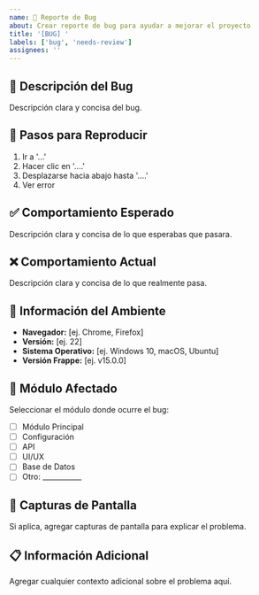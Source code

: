 ```yaml
---
name: 🐛 Reporte de Bug
about: Crear reporte de bug para ayudar a mejorar el proyecto
title: '[BUG] '
labels: ['bug', 'needs-review']
assignees: ''
---
```


## 🐛 **Descripción del Bug**

Descripción clara y concisa del bug.

## 🔄 **Pasos para Reproducir**

1. Ir a '...'
2. Hacer clic en '....'
3. Desplazarse hacia abajo hasta '....'
4. Ver error

## ✅ **Comportamiento Esperado**

Descripción clara y concisa de lo que esperabas que pasara.

## ❌ **Comportamiento Actual**

Descripción clara y concisa de lo que realmente pasa.

## 📱 **Información del Ambiente**

- **Navegador:** [ej. Chrome, Firefox]
- **Versión:** [ej. 22]
- **Sistema Operativo:** [ej. Windows 10, macOS, Ubuntu]
- **Versión Frappe:** [ej. v15.0.0]

## 🎯 **Módulo Afectado**

Seleccionar el módulo donde ocurre el bug:
- [ ] Módulo Principal
- [ ] Configuración
- [ ] API
- [ ] UI/UX
- [ ] Base de Datos
- [ ] Otro: ___________

## 📎 **Capturas de Pantalla**

Si aplica, agregar capturas de pantalla para explicar el problema.

## 📋 **Información Adicional**

Agregar cualquier contexto adicional sobre el problema aquí.
